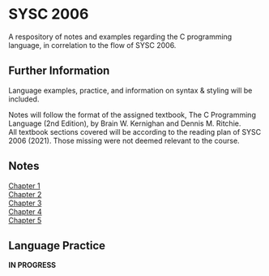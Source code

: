 # SYSC 2006

A respository of notes and examples regarding the C programming language, in correlation to the flow of SYSC 2006.

## Further Information

Language examples, practice, and information on syntax & styling will be included.

Notes will follow the format of the assigned textbook, The C Programming Language (2nd Edition), by Brain W. Kernighan and Dennis M. Ritchie.\
All textbook sections covered will be according to the reading plan of SYSC 2006 (2021). Those missing were not deemed relevant to the course.

## Notes

[Chapter 1]()\
[Chapter 2]()\
[Chapter 3]()\
[Chapter 4]()\
[Chapter 5]()

## Language Practice

**IN PROGRESS**

